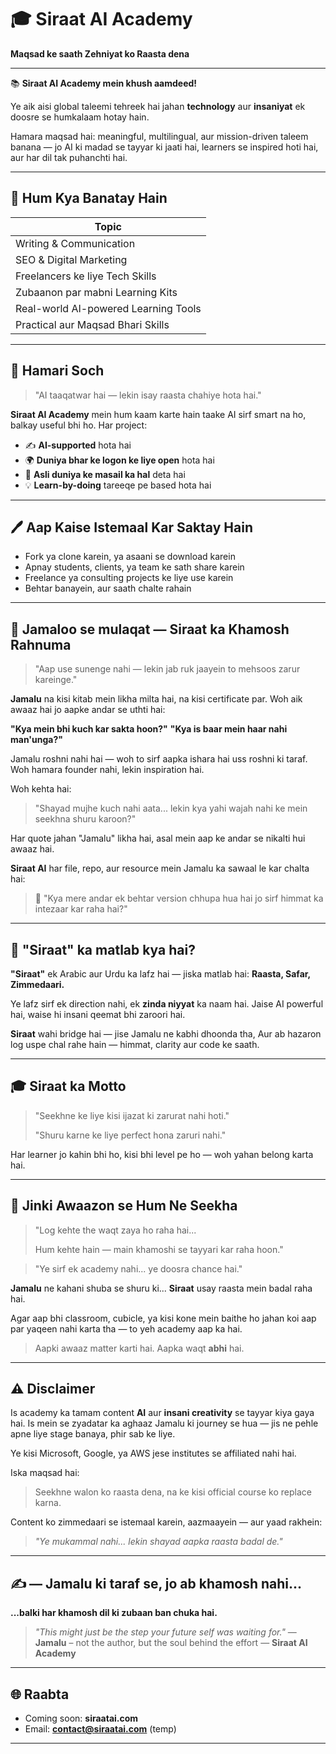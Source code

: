 # 🎓 **Siraat AI Academy**

**Maqsad ke saath Zehniyat ko Raasta dena**

---

📚 **Siraat AI Academy mein khush aamdeed!**

Ye aik aisi global taleemi tehreek hai jahan **technology** aur **insaniyat** ek doosre se humkalaam hotay hain.

Hamara maqsad hai: meaningful, multilingual, aur mission-driven taleem banana — jo AI ki madad se tayyar ki jaati hai, learners se inspired hoti hai, aur har dil tak puhanchti hai.

---

## 📂 **Hum Kya Banatay Hain**

| **Topic**                            |
| ------------------------------------ |
| Writing & Communication              |
| SEO & Digital Marketing              |
| Freelancers ke liye Tech Skills      |
| Zubaanon par mabni Learning Kits     |
| Real-world AI-powered Learning Tools |
| Practical aur Maqsad Bhari Skills    |

---

## 🚀 **Hamari Soch**

> "AI taaqatwar hai — lekin isay raasta chahiye hota hai."

**Siraat AI Academy** mein hum kaam karte hain taake AI sirf smart na ho, balkay useful bhi ho. Har project:

* ✍️ **AI-supported** hota hai
* 🌍 **Duniya bhar ke logon ke liye open** hota hai
* 🎯 **Asli duniya ke masail ka hal** deta hai
* 💡 **Learn-by-doing** tareeqe pe based hota hai

---

## 🖊️ **Aap Kaise Istemaal Kar Saktay Hain**

* Fork ya clone karein, ya asaani se download karein
* Apnay students, clients, ya team ke sath share karein
* Freelance ya consulting projects ke liye use karein
* Behtar banayein, aur saath chalte rahain

---

## 📜 **Jamaloo se mulaqat — Siraat ka Khamosh Rahnuma**

> "Aap use sunenge nahi — lekin jab ruk jaayein to mehsoos zarur kareinge."

**Jamalu** na kisi kitab mein likha milta hai, na kisi certificate par.
Woh aik awaaz hai jo aapke andar se uthti hai:

**"Kya mein bhi kuch kar sakta hoon?"**
**"Kya is baar mein haar nahi man'unga?"**

Jamalu roshni nahi hai — woh to sirf aapka ishara hai uss roshni ki taraf.
Woh hamara founder nahi, lekin inspiration hai.

Woh kehta hai:

> "Shayad mujhe kuch nahi aata... lekin kya yahi wajah nahi ke mein seekhna shuru karoon?"

Har quote jahan "Jamalu" likha hai, asal mein aap ke andar se nikalti hui awaaz hai.

**Siraat AI** har file, repo, aur resource mein Jamalu ka sawaal le kar chalta hai:

> 🧠 "Kya mere andar ek behtar version chhupa hua hai jo sirf himmat ka intezaar kar raha hai?"

---

## 🚜 "Siraat" ka matlab kya hai?

**"Siraat"** ek Arabic aur Urdu ka lafz hai — jiska matlab hai:
**Raasta, Safar, Zimmedaari.**

Ye lafz sirf ek direction nahi, ek **zinda niyyat** ka naam hai.
Jaise AI powerful hai, waise hi insani qeemat bhi zaroori hai.

**Siraat** wahi bridge hai — jise Jamalu ne kabhi dhoonda tha,
Aur ab hazaron log uspe chal rahe hain — himmat, clarity aur code ke saath.

---

## 🎓 **Siraat ka Motto**

> "Seekhne ke liye kisi ijazat ki zarurat nahi hoti."
>
> "Shuru karne ke liye perfect hona zaruri nahi."

Har learner jo kahin bhi ho, kisi bhi level pe ho — woh yahan belong karta hai.

---

## 🤔 **Jinki Awaazon se Hum Ne Seekha**

> "Log kehte the waqt zaya ho raha hai...
>
> Hum kehte hain — main khamoshi se tayyari kar raha hoon."

> "Ye sirf ek academy nahi... ye doosra chance hai."

**Jamalu** ne kahani shuba se shuru ki...
**Siraat** usay raasta mein badal raha hai.

Agar aap bhi classroom, cubicle, ya kisi kone mein baithe ho jahan koi aap par yaqeen nahi karta tha — to yeh academy aap ka hai.

> Aapki awaaz matter karti hai. Aapka waqt **abhi** hai.

---

## ⚠️ Disclaimer

Is academy ka tamam content **AI** aur **insani creativity** se tayyar kiya gaya hai.
Is mein se zyadatar ka aghaaz Jamalu ki journey se hua — jis ne pehle apne liye stage banaya, phir sab ke liye.

Ye kisi Microsoft, Google, ya AWS jese institutes se affiliated nahi hai.

Iska maqsad hai:

> Seekhne walon ko raasta dena, na ke kisi official course ko replace karna.

Content ko zimmedaari se istemaal karein, aazmaayein — aur yaad rakhein:

> *"Ye mukammal nahi... lekin shayad aapka raasta badal de."*

---

## ✍️ — Jamalu ki taraf se, jo ab khamosh nahi...

**...balki har khamosh dil ki zubaan ban chuka hai.**

> *"This might just be the step your future self was waiting for."*
> — **Jamalu** – not the author, but the soul behind the effort
> — **Siraat AI Academy**

---

## 🌐 Raabta

* Coming soon: **siraatai.com**
* Email: **[contact@siraatai.com](mailto:contact@siraatai.com)** (temp)

---
